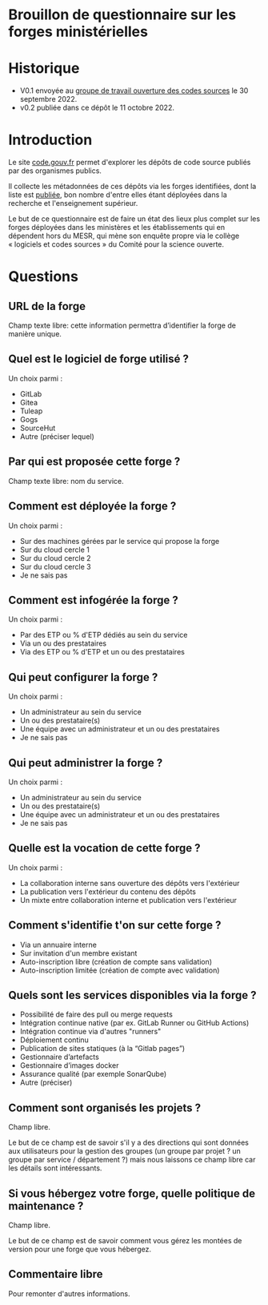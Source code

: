 Brouillon de questionnaire sur les forges ministérielles
=====

# Historique

- V0.1 envoyée au [groupe de travail ouverture des codes sources](https://man.sr.ht/~etalab/logiciels-libres/gtt-ll-amdac.md) le 30 septembre 2022.
- v0.2 publiée dans ce dépôt le 11 octobre 2022.

# Introduction

Le site [code.gouv.fr](https://code.gouv.fr) permet d'explorer les
dépôts de code source publiés par des organismes publics.

Il collecte les métadonnées de ces dépôts via les forges identifiées,
dont la liste est
[publiée](https://git.sr.ht/~etalab/codegouvfr-fetch-data/blob/master/platforms.csv),
bon nombre d'entre elles étant déployées dans la recherche et
l'enseignement supérieur.

Le but de ce questionnaire est de faire un état des lieux plus complet
sur les forges déployées dans les ministères et les établissements qui
en dépendent hors du MESR, qui mène son enquête propre via le collège
« logiciels et codes sources » du Comité pour la science ouverte.

# Questions

## URL de la forge

Champ texte libre: cette information permettra d’identifier la forge
de manière unique.

## Quel est le logiciel de forge utilisé ?

Un choix parmi :

- GitLab
- Gitea
- Tuleap
- Gogs
- SourceHut
- Autre (préciser lequel)

## Par qui est proposée cette forge ?

Champ texte libre: nom du service.

## Comment est déployée la forge ?

Un choix parmi :

- Sur des machines gérées par le service qui propose la forge
- Sur du cloud cercle 1
- Sur du cloud cercle 2
- Sur du cloud cercle 3
- Je ne sais pas

## Comment est infogérée la forge ?

Un choix parmi :

- Par des ETP ou % d'ETP dédiés au sein du service
- Via un ou des prestataires
- Via des ETP ou % d'ETP et un ou des prestataires

## Qui peut configurer la forge ?

Un choix parmi :

- Un administrateur au sein du service
- Un ou des prestataire(s)
- Une équipe avec un administrateur et un ou des prestataires
- Je ne sais pas

## Qui peut administrer la forge ?

Un choix parmi :

- Un administrateur au sein du service
- Un ou des prestataire(s)
- Une équipe avec un administrateur et un ou des prestataires
- Je ne sais pas

## Quelle est la vocation de cette forge ?

Un choix parmi :

- La collaboration interne sans ouverture des dépôts vers l'extérieur
- La publication vers l'extérieur du contenu des dépôts
- Un mixte entre collaboration interne et publication vers l'extérieur

## Comment s'identifie t'on sur cette forge ?

- Via un annuaire interne
- Sur invitation d'un membre existant
- Auto-inscription libre (création de compte sans validation)
- Auto-inscription limitée (création de compte avec validation)

## Quels sont les services disponibles via la forge ?

- Possibilité de faire des pull ou merge requests
- Intégration continue native (par ex. GitLab Runner ou GitHub Actions)
- Intégration continue via d'autres "runners"
- Déploiement continu
- Publication de sites statiques (à la “Gitlab pages”)
- Gestionnaire d’artefacts
- Gestionnaire d’images docker
- Assurance qualité (par exemple SonarQube)
- Autre (préciser)

## Comment sont organisés les projets ?

Champ libre.

Le but de ce champ est de savoir s'il y a des directions qui sont
données aux utilisateurs pour la gestion des groupes (un groupe par
projet ? un groupe par service / département ?) mais nous laissons
ce champ libre car les détails sont intéressants.

## Si vous hébergez votre forge, quelle politique de maintenance ?

Champ libre.

Le but de ce champ est de savoir comment vous gérez les montées de
version pour une forge que vous hébergez.

## Commentaire libre

Pour remonter d'autres informations.
